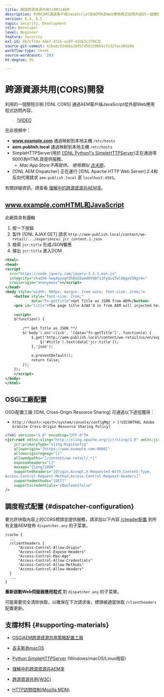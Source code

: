 ```yaml
---
title: 開發跨源資源共用(CORS)AEM
description: 利用CORS通過客戶端JavaScript從AEM外部Web應用程式訪問內容的一個簡短示例。
version: 6.4, 6.5
topic: Security, Development
role: Developer
level: Beginner
feature: Security
exl-id: 867cf74e-44e7-431b-ac8f-41b63c370635
source-git-commit: 41be8c934bba16857d503398b5c7e327acd8d20b
workflow-type: tm+mt
source-wordcount: '293'
ht-degree: 0%

---
```


# 跨源資源共用(CORS)開發

利用的一個簡短示例 [!DNL CORS] 通過AEM客戶端JavaScript從外部Web應用程式訪問內容。

>[!VIDEO](https://video.tv.adobe.com/v/18837/?quality=12&learn=on)

在此視頻中：

* **www.example.com** 通過映射到本地主機 `/etc/hosts`
* **aem.publish.local** 通過映射到本地主機 `/etc/hosts`
* SimpleHTTPServer(用於 [[!DNL Python]&#39;s SimpleHTTPServer](https://docs.python.org/2/library/simplehttpserver.html))正在通過埠8000為HTML頁提供服務。
   * _Mac·App Store不再提供。 使用類似 [吉夫斯](https://apps.apple.com/us/app/jeeves-local-http-server/id980824182?mt=12)。_
* [!DNL AEM Dispatcher] 正在運行 [!DNL Apache HTTP Web Server] 2.4和反向代理請求 `aem-publish.local` 至 `localhost:4503`。

有關詳細資訊，請查看 [理解中的跨源資源共AEM享](./understand-cross-origin-resource-sharing.md)。

## www.example.comHTML和JavaScript

此網頁具有邏輯

1. 按一下按鈕
1. 製作 [!DNL AJAX GET] 請求 `http://aem-publish.local/content/we-retail/.../experience/_jcr_content.1.json`
1. 檢索 `jcr:title` 形成JSON響應
1. 彈出 `jcr:title` 進入DOM

```xml
<html>
<head>
<script
  src="https://code.jquery.com/jquery-3.2.1.min.js"
  integrity="sha256-hwg4gsxgFZhOsEEamdOYGBf13FyQuiTwlAQgxVSNgt4="
  crossorigin="anonymous"></script>   
</head>
<body style="width: 960px; margin: 2rem auto; font-size: 2rem;">
    <button style="font-size: 2rem;"
            data="fn-getTitle">Get Title as JSON from AEM</button>
    <pre id="title">The page title AJAX'd in from AEM will injected here</pre>
    
    <script>
    $(function() { 
        
        /** Get Title as JSON **/
        $('body').on('click', '[data="fn-getTitle"]', function(e) { 
            $.get('http://aem-publish.local/content/we-retail/us/en/experience/_jcr_content.1.json', function(data) {
                $('#title').text(data['jcr:title']);
            },'json');
            
            e.preventDefault();
            return false;
        });
    });
    </script>
</body>
</html>
```

## OSGi工廠配置

OSGi配置工廠 [!DNL Cross-Origin Resource Sharing] 可通過以下途徑獲得：

* `http://<host>:<port>/system/console/configMgr > [!UICONTROL Adobe Granite Cross-Origin Resource Sharing Policy]`

```xml
<?xml version="1.0" encoding="UTF-8"?>
<jcr:root xmlns:sling="http://sling.apache.org/jcr/sling/1.0" xmlns:jcr="http://www.jcp.org/jcr/1.0"
    jcr:primaryType="sling:OsgiConfig"
    alloworigin="[https://www.example.com:8000]"
    alloworiginregexp="[]"
    allowedpaths="[/content/we-retail/.*]"
    exposedheaders="[]"
    maxage="{Long}1800"
    supportedheaders="[Origin,Accept,X-Requested-With,Content-Type,
Access-Control-Request-Method,Access-Control-Request-Headers]"
    supportedmethods="[GET]"
    supportscredentials="{Boolean}false"
/>
```

## 調度程式配置 {#dispatcher-configuration}

要允許快取內容上的CORS標頭並提供服務，請添加以下內容 [/clieader配置](https://experienceleague.adobe.com/docs/experience-manager-dispatcher/using/configuring/dispatcher-configuration.html?lang=en#specifying-the-http-headers-to-pass-through-clientheaders) 到所有支援AEM發佈 `dispatcher.any` 的子菜單。

```
/cache { 
  ...
  /clientheaders {
      "Access-Control-Allow-Origin"
      "Access-Control-Expose-Headers"
      "Access-Control-Max-Age"
      "Access-Control-Allow-Credentials"
      "Access-Control-Allow-Methods"
      "Access-Control-Allow-Headers"
  }
  ...
}
```

**重新啟動Web伺服器應用程式** 對 `dispatcher.any` 的子菜單。

可能需要完全清除快取，以確保在下次請求後，標頭被適當快取 `/clientheaders` 配置更新。

## 支撐材料 {#supporting-materials}

* [OSGiAEM跨源資源共用策略配置工廠](http://localhost:4502/system/console/configMgr/com.adobe.granite.cors.impl.CORSPolicyImpl)
* [吉夫斯為macOS](https://apps.apple.com/us/app/jeeves-local-http-server/id980824182?mt=12)
* [Python SimpleHTTPServer](https://docs.python.org/2/library/simplehttpserver.html) (Windows/macOS/Linux相容)

* [理解中的跨源資源共AEM享](./understand-cross-origin-resource-sharing.md)
* [跨源資源共用(W3C)](https://www.w3.org/TR/cors/)
* [HTTP訪問控制(Mozilla MDN)](https://developer.mozilla.org/en-US/docs/Web/HTTP/Access_control_CORS)
